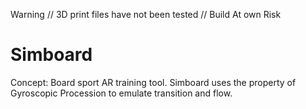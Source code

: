 Warning // 3D print files have not been tested // Build At own Risk

# Simboard
Concept: Board sport AR training tool. Simboard uses the property of Gyroscopic Procession to emulate transition and flow.⁠
